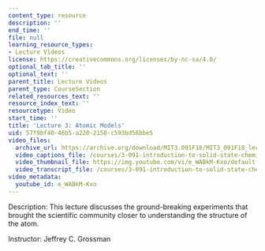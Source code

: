 ```yaml
---
content_type: resource
description: ''
end_time: ''
file: null
learning_resource_types:
- Lecture Videos
license: https://creativecommons.org/licenses/by-nc-sa/4.0/
optional_tab_title: ''
optional_text: ''
parent_title: Lecture Videos
parent_type: CourseSection
related_resources_text: ''
resource_index_text: ''
resourcetype: Video
start_time: ''
title: 'Lecture 3: Atomic Models'
uid: 57f9bf40-46b5-a220-2158-c593bd56bbe5
video_files:
  archive_url: https://archive.org/download/MIT3.091F18/MIT3_091F18_lec03_300k.mp4
  video_captions_file: /courses/3-091-introduction-to-solid-state-chemistry-fall-2018/e_WABkM-Kxo_captions.webvtt
  video_thumbnail_file: https://img.youtube.com/vi/e_WABkM-Kxo/default.jpg
  video_transcript_file: /courses/3-091-introduction-to-solid-state-chemistry-fall-2018/d6b6cfe07bca63f33afc0f1e625c168a_EOS0HBUoycc.pdf
video_metadata:
  youtube_id: e_WABkM-Kxo
---
```


Description: This lecture discusses the ground-breaking experiments that brought the scientific community closer to understanding the structure of the atom.

Instructor: Jeffrey C. Grossman

